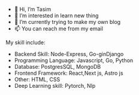 - 👋 Hi, I’m Tasim
- 👀 I’m interested in learn new thing
- 🌱 I’m currently trying to make my own blog
- 📫 You can reach me from my email

My skill include:
- Backend Skill: Node-Express, Go-ginDjango
- Programming Language: Javascript, Go, Python
- Database: PostgresSQL, MongoDB
- Frontend Framework: React,Next js, Astro js
- Other: HTML, CSS
- Deep Learning skill: Pytorch, Nlp
<!---
Gokai9/Gokai9 is a ✨ special ✨ repository because its `README.md` (this file) appears on your GitHub profile.
You can click the Preview link to take a look at your changes.
--->
